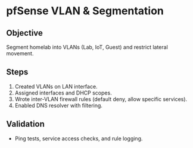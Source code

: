 # pfSense VLAN & Segmentation

## Objective
Segment homelab into VLANs (Lab, IoT, Guest) and restrict lateral movement.

## Steps
1. Created VLANs on LAN interface.
2. Assigned interfaces and DHCP scopes.
3. Wrote inter-VLAN firewall rules (default deny, allow specific services).
4. Enabled DNS resolver with filtering.

## Validation
- Ping tests, service access checks, and rule logging.
